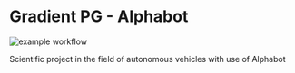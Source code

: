 # Gradient PG - Alphabot
![example workflow](https://github.com/Gradient-PG/alphabot/actions/workflows/main.yml/badge.svg)

Scientific project in the field of autonomous vehicles with use of Alphabot
